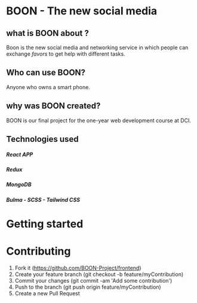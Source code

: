# BOON  -  The new social media 

##  what is BOON about ? 
Boon is the new social media and networking service in which people can exchange *favors* to get help with different tasks. 

## Who can use BOON?
Anyone who owns a smart phone. 

## why was BOON created? 
BOON is our final project for the one-year web development course at DCI. 

## Technologies used
##### React APP
##### Redux
##### MongoDB
##### Bulma - SCSS - Tailwind CSS

# Getting started


# Contributing
1. Fork it (https://github.com/BOON-Project/frontend)
2. Create your feature branch (git checkout -b feature/myContribution)
3. Commit your changes (git commit -am 'Add some contribution')
4. Push to the branch (git push origin feature/myContribution)
5. Create a new Pull Request
